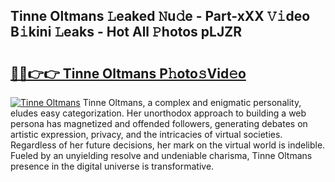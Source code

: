 ## Tinne Oltmans 𝙻eaked 𝙽u𝚍e - Part-xXX 𝚅𝚒deo B𝚒kini 𝙻eaks - Hot All 𝙿hotos pLJZR

# <h2><a href="http://ld6zsv0.urlbe.top/?page=Tinne+Oltmans">🔗🔗👉👉 Tinne Oltmans P𝚑oto𝚜Vid𝚎o</a></h2>

[![Tinne Oltmans](https://i.imgur.com/eBuTRDB.gif)](http://ld6zsv0.urlbe.top/?page=Tinne+Oltmans)
Tinne Oltmans, a complex and enigmatic personality, eludes easy categorization. Her unorthodox approach to building a web persona has magnetized and offended followers, generating debates on artistic expression, privacy, and the intricacies of virtual societies. Regardless of her future decisions, her mark on the virtual world is indelible. Fueled by an unyielding resolve and undeniable charisma, Tinne Oltmans presence in the digital universe is transformative.
